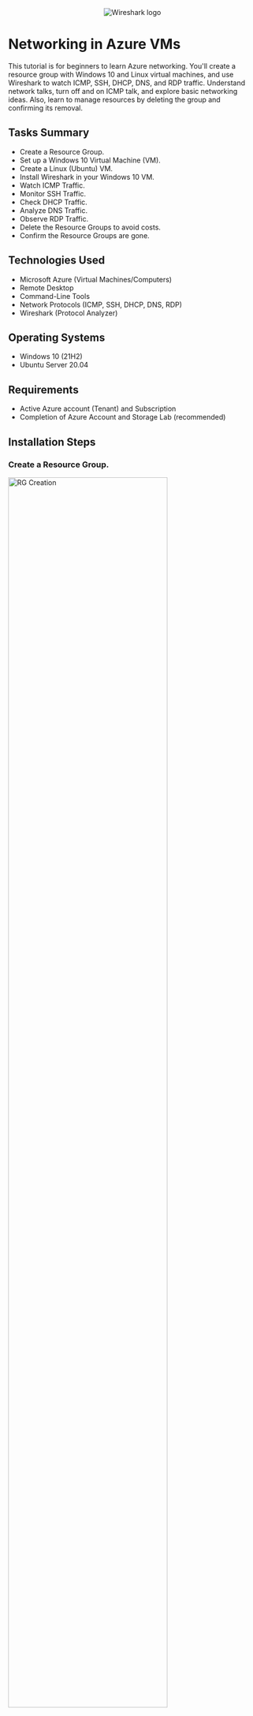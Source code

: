 <div align="center">
  <img src="https://i.imgur.com/uumfBQn.png" alt="Wireshark logo"/>
</div>

<h1>Networking in Azure VMs</h1>
This tutorial is for beginners to learn Azure networking. You'll create a resource group with Windows 10 and Linux virtual machines, and use Wireshark to watch ICMP, SSH, DHCP, DNS, and RDP traffic. Understand network talks, turn off and on ICMP talk, and explore basic networking ideas. Also, learn to manage resources by deleting the group and confirming its removal.

<h2>Tasks Summary</h2>

- Create a Resource Group.
- Set up a Windows 10 Virtual Machine (VM).
- Create a Linux (Ubuntu) VM.
- Install Wireshark in your Windows 10 VM.
- Watch ICMP Traffic.
- Monitor SSH Traffic.
- Check DHCP Traffic.
- Analyze DNS Traffic.
- Observe RDP Traffic.
- Delete the Resource Groups to avoid costs.
- Confirm the Resource Groups are gone.

<h2>Technologies Used</h2>

- Microsoft Azure (Virtual Machines/Computers)
- Remote Desktop
- Command-Line Tools
- Network Protocols (ICMP, SSH, DHCP, DNS, RDP)
- Wireshark (Protocol Analyzer)

<h2>Operating Systems</h2>

- Windows 10 (21H2)
- Ubuntu Server 20.04

<h2>Requirements</h2>

- Active Azure account (Tenant) and Subscription
- Completion of Azure Account and Storage Lab (recommended)

<h2>Installation Steps</h2>

<h3>Create a Resource Group.</h3>
<p>
<img src="https://i.imgur.com/3Qafc6P.png" height="80%" width="80%" alt="RG Creation"/>
</p>
<p>
  To create a resource group in Azure, search for "Resource Group", click 'Create', choose your subscription, name the group (e.g., RG-Lab-2), select a region, and click 'Create'.
</p>

<h3>Set up a Windows 10 Virtual Machine (VM).</h3>
<p>
  To create a Windows 10 Virtual Machine (VM) in Azure, follow these steps:
  <ol>
    <li>Search for "Virtual Machine" in Azure.</li>
    <li>Click on 'Create' and choose "Azure virtual machine".</li>
    <li>Select your subscription and specify the resource group (e.g., RG-Lab-2).</li>
    <li>Name the virtual machine (e.g., VM1) and select a region for its creation.</li>
    <li>Choose the Windows 10 Pro image and select a size for your VM.</li>
    <li>Set up the username, password, licensing, and disk options.</li>
    <li>Configure the network settings and click 'Create'.</li>
  </ol>
</p>

<h3>Create a Linux (Ubuntu) VM.</h3>
<p>
<img src="https://i.imgur.com/GVWotlE.png" height="80%" width="80%" alt="Linux VM Creation"/>
</p>
<p>
  To create a Linux (Ubuntu) VM in Azure, follow similar steps as above but choose the Ubuntu Server 20.04 LTS image and configure the authentication type, username, password, disk options, and network settings accordingly.
</p>

<h3>Install Wireshark in your Windows 10 VM.</h3>
<p>
  To install Wireshark on your Windows 10 VM, you'll need to:
  <ol>
    <li>Access your VM through Remote Desktop.</li>
    <li>Download Wireshark from the official website.</li>
    <li>Install Wireshark following the setup instructions.</li>
  </ol>
</p>

<h3>Watch ICMP Traffic.</h3>
<p>
<img src="https://i.imgur.com/GT0gM6d.png" height="80%" width="80%" alt="ICMP Traffic"/> 
</p>
<p>
  To observe ICMP traffic:
  <ol>
    <li>Launch Wireshark and filter for "icmp".</li>
    <li>Initiate ping commands from PowerShell to observe the traffic.</li>
    <li>Experiment with blocking and unblocking ICMP traffic using Network Security Groups in Azure.</li>
  </ol>
</p>

<!-- Repeat the same pattern for SSH Traffic, DHCP Traffic, DNS Traffic, and RDP Traffic -->

<h3>Monitor SSH Traffic.</h3>
<p>
<img src="https://i.imgur.com/saQJeGN.png" height="80%" width="80%" alt="SSH Traffic"/>
</p>
<p>
  To observe SSH traffic:
  <ol>
    <li>Filter for "ssh" or "tcp.port == 22" in Wireshark.</li>
    <li>Establish an SSH connection from your Windows 10 VM to the Linux VM.</li>
    <li>Execute various commands within the SSH session and monitor the traffic in Wireshark.</li>
  </ol>
</p>

<h3>Check DHCP Traffic.</h3>
<p>
<img src="https://i.imgur.com/GK8tuBs.png" height="80%" width="80%" alt="DHCP Traffic"/>
</p>
<p>
  To analyze DHCP traffic:
  <ol>
    <li>Filter for "dhcp" in Wireshark.</li>
    <li>Trigger a DHCP renewal process in your Windows 10 VM and observe the DHCP messages exchanged.</li>
  </ol>
</p>

<h3>Analyze DNS Traffic.</h3>
<p>
 <img src="https://i.imgur.com/8r7blHa.png" height="80%" width="80%" alt="DNS Traffic"/>
</p>
<p> 
  To observe DNS traffic:
  <ol>
    <li>Filter for "dns" or "udp.port == 53" in Wireshark.</li>
    <li>Perform DNS lookups from PowerShell and monitor the DNS traffic in Wireshark.</li>
  </ol>
</p>

<h3>Observe RDP Traffic.</h3>
<p>
<img src="https://i.imgur.com/5XVzhIV.png" height="80%" width="80%" alt="RDP Traffic"/>
</p>
<p>  
  To monitor RDP traffic:
  <ol>
    <li>Filter for "rdp" or "tcp.port == 3389" in Wireshark.</li>
    <li>Establish an RDP connection to your Windows 10 VM and observe the ongoing RDP traffic.</li>
  </ol>
</p>

<h3>Delete the Resource Groups.</h3>
<p>
  <img src="https://i.imgur.com/wNlmze9.png" height="80%" width="80%" alt="Delete RG"/>
</p>
<p>
  To remove the Resource Groups:
  <ol>
    <li>Search for "Resource Group" in Azure.</li>
    <li>Click on the resource group you want to delete.</li>
    <li>Click 'Delete resource group', confirm the deletion, and repeat for any other relevant resource groups.</li>
  </ol>
</p>

<h3>Verify Deletion.</h3>
<p>
  To confirm the Resource Groups are deleted:
  <ol>
    <li>Search for "Resource Group" in Azure.</li>
    <li>Ensure that the specified resource groups are no longer listed.</li>
  </ol>
</p>

<!-- You can add any concluding remarks or additional tips here -->


